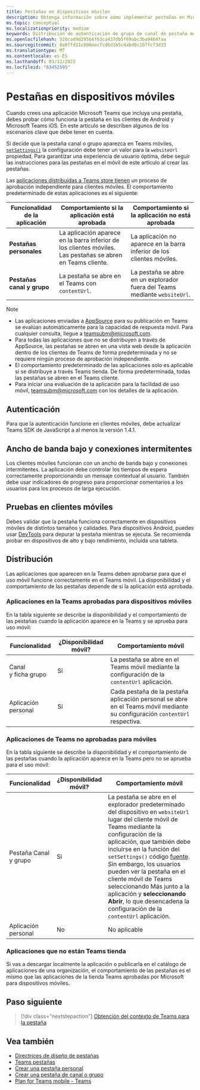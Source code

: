 ```yaml
---
title: Pestañas en dispositivos móviles
description: Obtenga información sobre cómo implementar pestañas en Microsoft Teams móvil, su autenticación, conexión de ancho de banda bajo, pruebas en clientes móviles, distribución y mucho más.
ms.topic: conceptual
ms.localizationpriority: medium
keywords: Distribución de autenticación de grupo de canal de pestaña móvil de la aplicación
ms.openlocfilehash: 520cad9d295b4f63ca437db5f69abc3ba9464faa
ms.sourcegitcommit: 8a0ffd21c800eecfcd6d1b5c4abd8c107fcf3d33
ms.translationtype: MT
ms.contentlocale: es-ES
ms.lasthandoff: 03/12/2022
ms.locfileid: "63452595"
---
```

# <a name="tabs-on-mobile"></a>Pestañas en dispositivos móviles

Cuando crees una aplicación Microsoft Teams que incluya una pestaña, debes probar cómo funciona la pestaña en los clientes de Android y Microsoft Teams iOS. En este artículo se describen algunos de los escenarios clave que debe tener en cuenta.

Si decide que la pestaña canal o grupo aparezca en Teams móviles, [`setSettings()`](/javascript/api/@microsoft/teams-js/microsoftteams.settings?view=msteams-client-js-latest#@microsoft-teams-js-microsoftteams-settings-setsettings&preserve-view=true) la configuración debe tener un valor para la `websiteUrl` propiedad. Para garantizar una experiencia de usuario óptima, debe seguir las instrucciones para las pestañas en el móvil de este artículo al crear las pestañas.

Las [aplicaciones distribuidas a Teams store tienen](~/concepts/deploy-and-publish/appsource/publish.md) un proceso de aprobación independiente para clientes móviles. El comportamiento predeterminado de estas aplicaciones es el siguiente:

| **Funcionalidad de la aplicación** | **Comportamiento si la aplicación está aprobada** | **Comportamiento si la aplicación no está aprobada** |
| --- | --- | --- |
| **Pestañas personales** | La aplicación aparece en la barra inferior de los clientes móviles. Las pestañas se abren en Teams cliente. | La aplicación no aparece en la barra inferior de los clientes móviles. |
| **Pestañas canal y grupo** | La pestaña se abre en el Teams con `contentUrl`. | La pestaña se abre en un explorador fuera del Teams mediante `websiteUrl`. |

> [!NOTE]
>
> * Las aplicaciones enviadas a [AppSource](https://appsource.microsoft.com) para su publicación en Teams se evalúan automáticamente para la capacidad de respuesta móvil. Para cualquier consulta, llegue a teamsubm@microsoft.com.
> * Para todas las aplicaciones que no se distribuyen a través de AppSource, las pestañas se abren en una vista web desde la aplicación dentro de los clientes de Teams de forma predeterminada y no se requiere ningún proceso de aprobación independiente.
> * El comportamiento predeterminado de las aplicaciones solo es aplicable si se distribuye a través Teams tienda. De forma predeterminada, todas las pestañas se abren en el Teams cliente.
> * Para iniciar una evaluación de la aplicación para la facilidad de uso móvil, teamsubm@microsoft.com con los detalles de la aplicación.

## <a name="authentication"></a>Autenticación

Para que la autenticación funcione en clientes móviles, debe actualizar Teams SDK de JavaScript a al menos la versión 1.4.1.

## <a name="low-bandwidth-and-intermittent-connections"></a>Ancho de banda bajo y conexiones intermitentes

Los clientes móviles funcionan con un ancho de banda bajo y conexiones intermitentes. La aplicación debe controlar los tiempos de espera correctamente proporcionando un mensaje contextual al usuario. También debe usar indicadores de progreso para proporcionar comentarios a los usuarios para los procesos de larga ejecución.

## <a name="testing-on-mobile-clients"></a>Pruebas en clientes móviles

Debes validar que la pestaña funciona correctamente en dispositivos móviles de distintos tamaños y calidades. Para dispositivos Android, puedes usar [DevTools](~/tabs/how-to/developer-tools.md) para depurar la pestaña mientras se ejecuta. Se recomienda probar en dispositivos de alto y bajo rendimiento, incluida una tableta.

## <a name="distribution"></a>Distribución

Las aplicaciones que aparecen en la Teams deben aprobarse para que el uso móvil funcione correctamente en el Teams móvil. La disponibilidad y el comportamiento de las pestañas depende de si la aplicación está aprobada.

### <a name="apps-on-teams-store-approved-for-mobile"></a>Aplicaciones en la Teams aprobadas para dispositivos móviles

En la tabla siguiente se describe la disponibilidad y el comportamiento de las pestañas cuando la aplicación aparece en la Teams y se aprueba para uso móvil:

|Funcionalidad   |¿Disponibilidad móvil?   |Comportamiento móvil|
|----------|-----------|------------|
|Canal <br /> y ficha grupo|Sí|La pestaña se abre en el Teams móvil mediante la configuración de la `contentUrl` aplicación.|
|Aplicación personal|Sí|Cada pestaña de la pestaña aplicación personal se abre en el Teams móvil mediante su configuración `contentUrl` respectiva.|

### <a name="apps-on-teams-store-not-approved-for-mobile"></a>Aplicaciones de Teams no aprobadas para móviles

En la tabla siguiente se describe la disponibilidad y el comportamiento de las pestañas cuando la aplicación aparece en la Teams pero no se aprueba para el uso móvil:

| Funcionalidad | ¿Disponibilidad móvil? | Comportamiento móvil |
|----------|-----------|------------|
|Pestaña Canal y grupo|Sí|La pestaña se abre en el explorador predeterminado del dispositivo en `websiteUrl` lugar del cliente móvil de Teams mediante la configuración de la aplicación, que también debe incluirse en la función del `setSettings()` código [fuente](/microsoftteams/platform/tabs/how-to/using-teams-client-sdk#settings-namespace). Sin embargo, los usuarios pueden ver la pestaña en el cliente móvil de Teams seleccionando Más  junto a la aplicación y **seleccionando Abrir**, lo que desencadena la configuración de la `contentUrl` aplicación.|
|Aplicación personal|No|No aplicable|

### <a name="apps-not-on-teams-store"></a>Aplicaciones que no están Teams tienda

Si vas a descargar localmente la aplicación o publicarla en el catálogo de aplicaciones de una organización, el comportamiento de las pestañas es el mismo que las aplicaciones de la tienda Teams aprobadas por Microsoft para dispositivos móviles.

## <a name="next-step"></a>Paso siguiente

> [!div class="nextstepaction"]
> [Obtención del contexto de Teams para la pestaña](~/tabs/how-to/access-teams-context.md)

## <a name="see-also"></a>Vea también

* [Directrices de diseño de pestañas](~/tabs/design/tabs.md)
* [Teams pestañas](~/tabs/what-are-tabs.md)
* [Crear una pestaña personal](~/tabs/how-to/create-personal-tab.md)
* [Crear una pestaña de canal o grupo](~/tabs/how-to/create-channel-group-tab.md)
* [Plan for Teams mobile - Teams](~/concepts/design/plan-responsive-tabs-for-teams-mobile.md)
